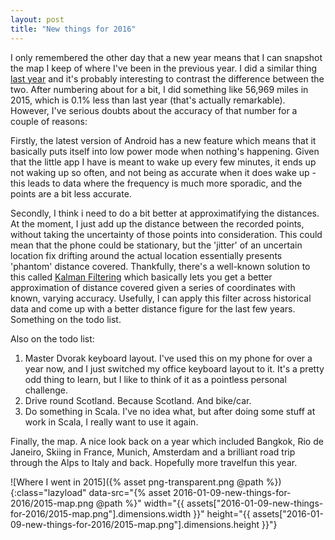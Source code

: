 ```yaml
---
layout: post
title: "New things for 2016"
---
```

I only remembered the other day that a new year means that I can snapshot the map I keep of where I've been in the previous year. I did a similar thing [last year](/geo-tracking-and-me/) and it's probably interesting to contrast the difference between the two. After numbering about for a bit, I did something like 56,969 miles in 2015, which is 0.1% less than last year (that's actually remarkable). However, I've serious doubts about the accuracy of that number for a couple of reasons:

Firstly, the latest version of Android has a new feature which means that it basically puts itself into low power mode when nothing's happening. Given that the little app I have is meant to wake up every few minutes, it ends up not waking up so often, and not being as accurate when it does wake up - this leads to data where the frequency is much more sporadic, and the points are a bit less accurate.

Secondly, I think i need to do a bit better at approximatifying the distances. At the moment, I just add up the distance between the recorded points, without taking the uncertainty of those points into consideration. This could mean that the phone could be stationary, but the 'jitter' of an uncertain location fix drifting around the actual location essentially presents 'phantom' distance covered. Thankfully, there's a well-known solution to this called [Kalman Filtering](https://en.wikipedia.org/wiki/Kalman_filter) which basically lets you get a better approximation of distance covered given a series of coordinates with known, varying accuracy. Usefully, I can apply this filter across historical data and come up with a better distance figure for the last few years. Something on the todo list.

Also on the todo list:

1. Master Dvorak keyboard layout. I've used this on my phone for over a year now, and I just switched my office keyboard layout to it. It's a pretty odd thing to learn, but I like to think of it as a pointless personal challenge. 
2. Drive round Scotland. Because Scotland. And bike/car.
3. Do something in Scala. I've no idea what, but after doing some stuff at work in Scala, I really want to use it again.

Finally, the map. A nice look back on a year which included Bangkok, Rio de Janeiro, Skiing in France, Munich, Amsterdam and a brilliant road trip through the Alps to Italy and back. Hopefully more travelfun this year.

![Where I went in 2015]({% asset png-transparent.png @path %}){:class="lazyload" data-src="{% asset 2016-01-09-new-things-for-2016/2015-map.png @path %}" width="{{ assets["2016-01-09-new-things-for-2016/2015-map.png"].dimensions.width }}" height="{{ assets["2016-01-09-new-things-for-2016/2015-map.png"].dimensions.height }}"}
